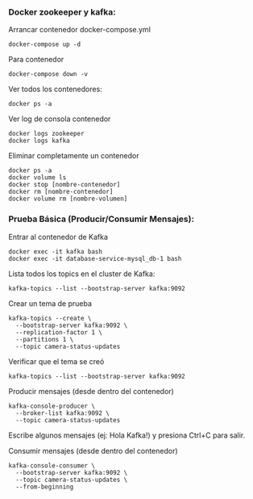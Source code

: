 
### Docker zookeeper y kafka:

Arrancar contenedor docker-compose.yml
```
docker-compose up -d
```

Para contenedor
```
docker-compose down -v
```

Ver todos los contenedores:
```
docker ps -a
```

Ver log de consola contenedor
```
docker logs zookeeper
docker logs kafka
```

Eliminar completamente un contenedor 
```
docker ps -a
docker volume ls
docker stop [nombre-contenedor]
docker rm [nombre-contenedor]
docker volume rm [nombre-volumen]
```

### Prueba Básica (Producir/Consumir Mensajes):
 
Entrar al contenedor de Kafka
```
docker exec -it kafka bash
docker exec -it database-service-mysql_db-1 bash
```

Lista todos los topics en el cluster de Kafka:
```
kafka-topics --list --bootstrap-server kafka:9092
```

Crear un tema de prueba
```
kafka-topics --create \
  --bootstrap-server kafka:9092 \
  --replication-factor 1 \
  --partitions 1 \
  --topic camera-status-updates
 ```
  
Verificar que el tema se creó
```
kafka-topics --list --bootstrap-server kafka:9092
```

Producir mensajes (desde dentro del contenedor)
```
kafka-console-producer \
  --broker-list kafka:9092 \
  --topic camera-status-updates
  ```
Escribe algunos mensajes (ej: Hola Kafka!) y presiona Ctrl+C para salir.

Consumir mensajes (desde dentro del contenedor)
```
kafka-console-consumer \
  --bootstrap-server kafka:9092 \
  --topic camera-status-updates \
  --from-beginning
```
  